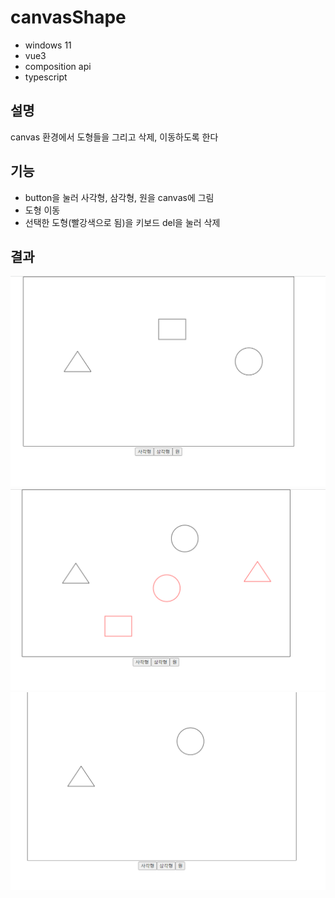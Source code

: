 # canvasShape

- windows 11
- vue3
- composition api
- typescript

## 설명

canvas 환경에서 도형들을 그리고 삭제, 이동하도록 한다

## 기능

- button을 눌러 사각형, 삼각형, 원을 canvas에 그림
- 도형 이동
- 선택한 도형(빨강색으로 됨)을 키보드 del을 눌러 삭제

## 결과

![Alt text](image.png)
![Alt text](image-1.png)
![Alt text](image-2.png)
